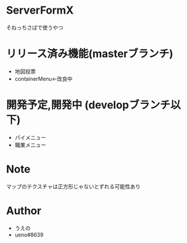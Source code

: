 # ServerFormX
そねっちさばで使うやつ

# リリース済み機能(masterブランチ)
* 地図投票
* containerMenu←改良中

# 開発予定,開発中 (developブランチ以下)
* パイメニュー
* 職業メニュー

# Note
マップのテクスチャは正方形じゃないとずれる可能性あり

# Author
* うえの
* ueno#8639
